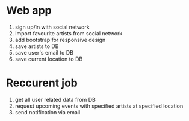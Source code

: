 # Web app
1. sign up/in with social network
2. import favourite artists from social network
3. add bootstrap for responsive design
4. save artists to DB
5. save user's email to DB
6. save current location to DB

# Reccurent job
1. get all user related data from DB
2. request upcoming events with specified artists at specified location
3. send notification via email
